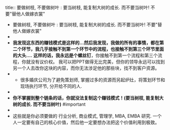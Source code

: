 title:: 要做树枝, 不要做树叶 : 要当树枝, 能复制大树的成长. 而不要当树叶! 不要"替他人做嫁衣裳"

- 要做树枝, 不要做树叶 : 要当树枝, 能复制大树的成长. 而不要当树叶! 不要"替他人做嫁衣裳"
-
- **我发现这东西的赚钱模式是这样的…​**
  **然后我发现，我做的所有的事情，都在第二个环节，我几乎接触不到第一个环节中的流程，也接触不到第三个环节里面的大头…​.**
  **这样的话，我永远是个螺丝钉**，你接触不到第一个流程和第三个流程，你就没有议价权。 我可以把PPT做得无比完美，但你的领导永远可以找到另一个人去改你这块的内容，而你无法涉足他的那些块，找不到客户资源。
-
	- 很多婚庆公司为了避免策划师, 掌握过多的资源而另起炉灶，将策划环节和现场执行环节, 分开给不同的人.
-
- **你不掌握到整个链条的话，你就没法复制这个赚钱模式！(要当树枝, 能复制大树的成长. 而不要当树叶)** #important
-
- 这些就是你必须要做的 行业分析, 商业模式,  管理学, MBA, EMBA 研究.
  一个人一定要有自己的核心价值，然后他一定要想办法把这个价值利用到极致。